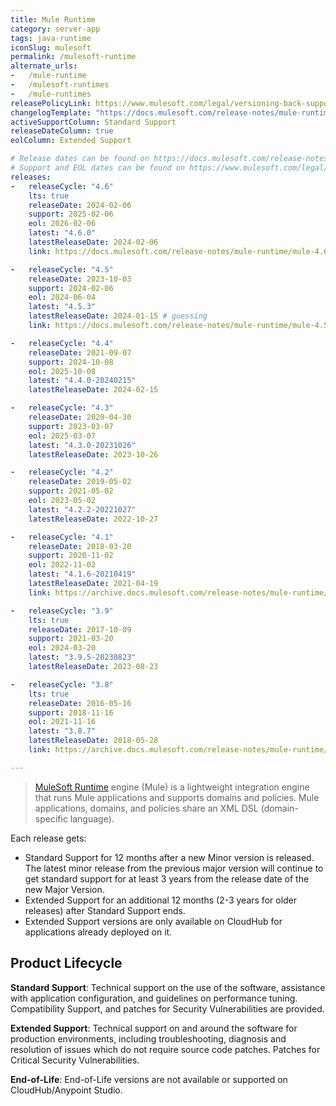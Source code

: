 ```yaml
---
title: Mule Runtime
category: server-app
tags: java-runtime
iconSlug: mulesoft
permalink: /mulesoft-runtime
alternate_urls:
-   /mule-runtime
-   /mulesoft-runtimes
-   /mule-runtimes
releasePolicyLink: https://www.mulesoft.com/legal/versioning-back-support-policy#mule-runtimes
changelogTemplate: "https://docs.mulesoft.com/release-notes/mule-runtime/mule-{{'__LATEST__'|split:'-'|first}}-release-notes"
activeSupportColumn: Standard Support
releaseDateColumn: true
eolColumn: Extended Support

# Release dates can be found on https://docs.mulesoft.com/release-notes/mule-runtime/mule-esb.
# Support and EOL dates can be found on https://www.mulesoft.com/legal/versioning-back-support-policy#mule-runtimes.
releases:
-   releaseCycle: "4.6"
    lts: true
    releaseDate: 2024-02-06
    support: 2025-02-06
    eol: 2026-02-06
    latest: "4.6.0"
    latestReleaseDate: 2024-02-06
    link: https://docs.mulesoft.com/release-notes/mule-runtime/mule-4.6.0-release-notes

-   releaseCycle: "4.5"
    releaseDate: 2023-10-03
    support: 2024-02-06
    eol: 2024-06-04
    latest: "4.5.3"
    latestReleaseDate: 2024-01-15 # guessing
    link: https://docs.mulesoft.com/release-notes/mule-runtime/mule-4.5.0-release-notes

-   releaseCycle: "4.4"
    releaseDate: 2021-09-07
    support: 2024-10-08
    eol: 2025-10-08
    latest: "4.4.0-20240215"
    latestReleaseDate: 2024-02-15

-   releaseCycle: "4.3"
    releaseDate: 2020-04-30
    support: 2023-03-07
    eol: 2025-03-07
    latest: "4.3.0-20231026"
    latestReleaseDate: 2023-10-26

-   releaseCycle: "4.2"
    releaseDate: 2019-05-02
    support: 2021-05-02
    eol: 2023-05-02
    latest: "4.2.2-20221027"
    latestReleaseDate: 2022-10-27

-   releaseCycle: "4.1"
    releaseDate: 2018-03-20
    support: 2020-11-02
    eol: 2022-11-02
    latest: "4.1.6-20210419"
    latestReleaseDate: 2021-04-19
    link: https://archive.docs.mulesoft.com/release-notes/mule-runtime/mule-4.1.6-release-notes

-   releaseCycle: "3.9"
    lts: true
    releaseDate: 2017-10-09
    support: 2021-03-20
    eol: 2024-03-20
    latest: "3.9.5-20230823"
    latestReleaseDate: 2023-08-23

-   releaseCycle: "3.8"
    lts: true
    releaseDate: 2016-05-16
    support: 2018-11-16
    eol: 2021-11-16
    latest: "3.8.7"
    latestReleaseDate: 2018-05-28
    link: https://archive.docs.mulesoft.com/release-notes/mule-runtime/mule-3.8.7-release-notes

---
```


> [MuleSoft Runtime](https://docs.mulesoft.com/mule-runtime/latest/) engine (Mule) is a lightweight
> integration engine that runs Mule applications and supports domains and policies. Mule
> applications, domains, and policies share an XML DSL (domain-specific language).

Each release gets:

- Standard Support for 12 months after a new Minor version is released. The latest minor release
  from the previous major version will continue to get standard support for at least 3 years from
  the release date of the new Major Version.
- Extended Support for an additional 12 months (2-3 years for older releases) after Standard
  Support ends.
- Extended Support versions are only available on CloudHub for applications already deployed on it.

## Product Lifecycle

**Standard Support**: Technical support on the use of the software, assistance with application
configuration, and guidelines on performance tuning. Compatibility Support, and patches for
Security Vulnerabilities are provided.

**Extended Support**: Technical support on and around the software for production environments,
including troubleshooting, diagnosis and resolution of issues which do not require source code
patches. Patches for Critical Security Vulnerabilities.

**End-of-Life**: End-of-Life versions are not available or supported on CloudHub/Anypoint Studio.
